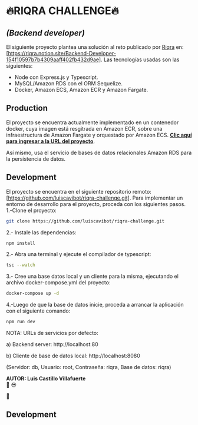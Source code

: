 # 🔥RIQRA CHALLENGE🔥

## _(Backend developer)_

El siguiente proyecto plantea una solución al reto publicado por [Riqra] en: [https://riqra.notion.site/Backend-Developer-154f10597b7b4309aaff402fb432d9ae]. Las tecnologías usadas son las siguientes:

-   Node con Express.js y Typescript.
-   MySQL/Amazon RDS con el ORM Sequelize.
-   Docker, Amazon ECS, Amazon ECR y Amazon Fargate.

## Production

El proyecto se encuentra actualmente implementado en un contenedor docker, cuya imagen está resgitrada en Amazon ECR, sobre una infraestructura de Amazon Fargate y orquestado por Amazon ECS. **[Clic aquí para ingresar a la URL del proyecto]**.

Así mismo, usa el servicio de bases de datos relacionales Amazon RDS para la persistencia de datos.

## Development

El proyecto se encuentra en el siguiente repositorio remoto: [https://github.com/luiscavibot/riqra-challenge.git]. Para implementar un entorno de desarrollo para el proyecto, proceda con los siguientes pasos.
1.-Clone el proyecto:

```sh
git clone https://github.com/luiscavibot/riqra-challenge.git
```

2.- Instale las dependencias:

```sh
npm install
```

2.- Abra una terminal y ejecute el compilador de typescript:

```sh
tsc --watch
```

3.- Cree una base datos local y un cliente para la misma, ejecutando el archivo docker-compose.yml del proyecto:

```sh
docker-compose up -d
```

4.-Luego de que la base de datos inicie, proceda a arrancar la aplicación con el siguiente comando:

```sh
npm run dev
```

NOTA: URLs de servicios por defecto:

a) Backend server: http://localhost:80

b) Cliente de base de datos local: http://localhost:8080

(Servidor: db, Usuario: root, Contraseña: riqra, Base de datos: riqra)

**AUTOR: Luis Castillo Villafuerte**  
🤛 😎

🎤

## Development

[riqra]: https://riqra.com
[https://riqra.notion.site/backend-developer-154f10597b7b4309aaff402fb432d9ae]: https://riqra.notion.site/Backend-Developer-154f10597b7b4309aaff402fb432d9ae
[clic aquí para ingresar a la url del proyecto]: http://3.142.241.21/api/v1/promotions
[https://github.com/luiscavibot/riqra-challenge.git]: https://github.com/luiscavibot/riqra-challenge.git

